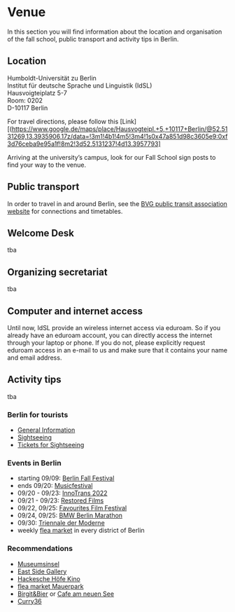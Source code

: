 # Venue
In this section you will find information about the location and organisation of the fall school, public transport and activity tips in Berlin. 
## Location 

Humboldt-Universität zu Berlin <br>
Institut für deutsche Sprache und Linguistik (IdSL) <br>
Hausvoigteiplatz 5-7 <br>
Room: 0202 <br>
D-10117 Berlin <br>

For travel directions, please follow this [Link][(https://www.google.de/maps/place/Hausvogteipl.+5,+10117+Berlin/@52.5131269,13.3935906,17z/data=!3m1!4b1!4m5!3m4!1s0x47a851d98c3605e9:0xf3d76ceba9e95a1f!8m2!3d52.5131237!4d13.3957793]

Arriving at the university’s campus, look for our Fall School sign posts to find your way to the venue.

## Public transport

In order to travel in and around Berlin, see the [BVG public transit association website](https://www.bvg.de/de) for connections and timetables.

## Welcome Desk 
tba

## Organizing secretariat
tba

## Computer and internet access

Until now, IdSL provide an wireless internet access via eduroam. So if you already have an eduroam account, you can directly access the internet through your laptop or phone. If you do not, please explicitly request eduroam access in an e-mail to us and make sure that it contains your name and email address. 

## Activity tips
tba

### Berlin for tourists
- [General Information](https://www.visitberlin.de/de)<br>
- [Sightseeing](https://www.visitberlin.de/de/top-10-sehenswuerdigkeiten-berlin)<br>
- [Tickets for Sightseeing](https://www.visitberlin.de/de/tickets-veranstaltungen-sehenswuerdigkeiten-berlin)<br>
### Events in Berlin 
- starting 09/09:   [Berlin Fall Festival](https://www.berlin.de/en/events/6279065-2842498-berliner-herbst-rummel.en.html)<br>
- ends 09/20:       [Musicfestival](https://www.berlin.de/events/2097261-2229501-musikfest-berlin.html)<br>
- 09/20 - 09/23:    [InnoTrans 2022](https://www.berlin.de/wirtschaft/messen/3250206-1612022-innotrans.html)<br>
- 09/21 - 09/23:    [Restored Films](https://www.berlin.de/kino/filmfestivals/6333125-2020379-film-restored.html)<br>
- 09/22, 09/25:     [Favourites Film Festival](https://www.berlin.de/kino/filmfestivals/1992187-2020379-favourites-film-festival.html)<br>
- 09/24, 09/25:     [BMW Berlin Marathon](https://www.berlin.de/special/sport-und-fitness/laufkalender/62716-36032-berlin-marathon.html)<br>
- 09/30:            [Triennale der Moderne](https://www.berlin.de/events/3097448-2229501-triennale-moderne-berlin.html)<br>
- weekly [flea market](https://www.berlin.de/special/shopping/flohmaerkte/) in every district of Berlin

### Recommendations
- [Museumsinsel](https://www.museumsinsel-berlin.de/home/)
- [East Side Gallery](https://www.berlin.de/sehenswuerdigkeiten/3559756-3558930-east-side-gallery.html)
- [Hackesche Höfe Kino](https://www.hoefekino.de/#this-week)
- [flea market Mauerpark](http://www.flohmarktimmauerpark.de/)
- [Birgit&Bier](https://www.birgit.club/) or [Cafe am neuen See](https://www.cafeamneuensee.de/)
- [Curry36](https://curry36.de/de/)
